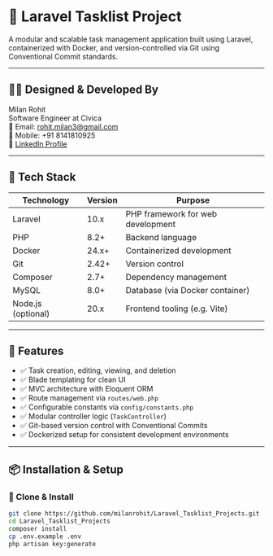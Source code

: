 # 📌 Laravel Tasklist Project

A modular and scalable task management application built using Laravel, containerized with Docker, and version-controlled via Git using Conventional Commit standards.

---

## 👨‍💻 Designed & Developed By

Milan Rohit  
Software Engineer at Civica  
📧 Email: rohit.milan3@gmail.com  
📱 Mobile: +91 8141810925  
🔗 [LinkedIn Profile](https://www.linkedin.com/in/milan-rohit)

---

## 🧰 Tech Stack

| Technology         | Version     | Purpose                          |
|--------------------|-------------|----------------------------------|
| Laravel            | 10.x        | PHP framework for web development |
| PHP                | 8.2+        | Backend language                 |
| Docker             | 24.x+       | Containerized development        |
| Git                | 2.42+       | Version control                  |
| Composer           | 2.7+        | Dependency management            |
| MySQL              | 8.0+        | Database (via Docker container)  |
| Node.js (optional) | 20.x        | Frontend tooling (e.g. Vite)     |

---

## 🚀 Features

- ✅ Task creation, editing, viewing, and deletion
- ✅ Blade templating for clean UI
- ✅ MVC architecture with Eloquent ORM
- ✅ Route management via `routes/web.php`
- ✅ Configurable constants via `config/constants.php`
- ✅ Modular controller logic (`TaskController`)
- ✅ Git-based version control with Conventional Commits
- ✅ Dockerized setup for consistent development environments

---

## 📦 Installation & Setup

### 🔧 Clone & Install
```bash
git clone https://github.com/milanrohit/Laravel_Tasklist_Projects.git
cd Laravel_Tasklist_Projects
composer install
cp .env.example .env
php artisan key:generate